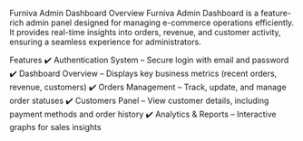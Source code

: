 Furniva Admin Dashboard
Overview
Furniva Admin Dashboard is a feature-rich admin panel designed for managing e-commerce operations efficiently. It provides real-time insights into orders, revenue, and customer activity, ensuring a seamless experience for administrators.

Features
✔️ Authentication System – Secure login with email and password
✔️ Dashboard Overview – Displays key business metrics (recent orders, revenue, customers)
✔️ Orders Management – Track, update, and manage order statuses
✔️ Customers Panel – View customer details, including payment methods and order history
✔️ Analytics & Reports – Interactive graphs for sales insights
